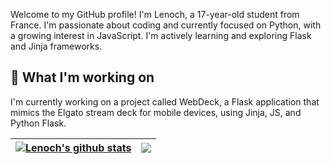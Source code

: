 Welcome to my GitHub profile! I'm Lenoch, a 17-year-old student from France. I'm passionate about coding and currently focused on Python, with a growing interest in JavaScript. I'm actively learning and exploring Flask and Jinja frameworks.

## 🔭 What I'm working on

I'm currently working on a project called WebDeck, a Flask application that mimics the Elgato stream deck for mobile devices, using Jinja, JS, and Python Flask.

| <a href="https://bishokus.fr/invite"><img align="center" src="https://github-readme-stats.vercel.app/api?username=LeLenoch&show_icons=true&include_all_commits=true&theme=buefy&hide_border=true" alt="Lenoch's github stats" /></a> | <a href="https://bishokus.fr/invite"><img align="center" src="https://github-readme-stats.vercel.app/api/top-langs/?username=LeLenoch&layout=compact&theme=buefy&hide_border=true" /></a> |
| ------------- | ------------- |
